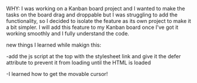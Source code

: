 WHY:
I was working on a Kanban board project and I wanted to make the tasks on the board drag and droppable but I was struggling to add the functionality, so I decided to isolate the feature as its own project to make it a bit simpler. I will add this feature to my Kanban board once I've got it working smoothly and I fully understand the code.


new things I learned while makign this: 

-add the js script at the top with the stylesheet link and give it the defer attribute to prevent it from loading until the HTML is loaded

-I learned how to get the movable cursor! 